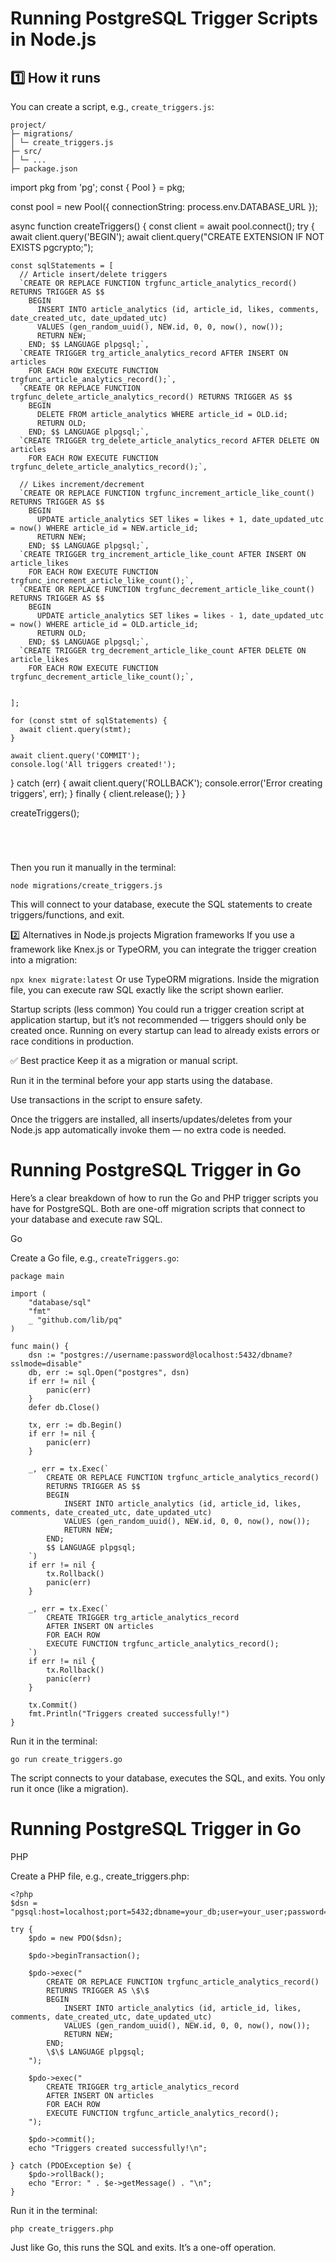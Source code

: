 



# Running PostgreSQL Trigger Scripts in Node.js

## 1️⃣ How it runs

You can create a script, e.g., `create_triggers.js`:
```
project/
├─ migrations/
│ └─ create_triggers.js
├─ src/
│ └─ ...
├─ package.json

```
import pkg from 'pg';
const { Pool } = pkg;

const pool = new Pool({ connectionString: process.env.DATABASE_URL });

async function createTriggers() {
  const client = await pool.connect();
  try {
    await client.query('BEGIN');
    await client.query("CREATE EXTENSION IF NOT EXISTS pgcrypto;");

    const sqlStatements = [
      // Article insert/delete triggers
      `CREATE OR REPLACE FUNCTION trgfunc_article_analytics_record() RETURNS TRIGGER AS $$
        BEGIN
          INSERT INTO article_analytics (id, article_id, likes, comments, date_created_utc, date_updated_utc)
          VALUES (gen_random_uuid(), NEW.id, 0, 0, now(), now());
          RETURN NEW;
        END; $$ LANGUAGE plpgsql;`,
      `CREATE TRIGGER trg_article_analytics_record AFTER INSERT ON articles
        FOR EACH ROW EXECUTE FUNCTION trgfunc_article_analytics_record();`,
      `CREATE OR REPLACE FUNCTION trgfunc_delete_article_analytics_record() RETURNS TRIGGER AS $$
        BEGIN
          DELETE FROM article_analytics WHERE article_id = OLD.id;
          RETURN OLD;
        END; $$ LANGUAGE plpgsql;`,
      `CREATE TRIGGER trg_delete_article_analytics_record AFTER DELETE ON articles
        FOR EACH ROW EXECUTE FUNCTION trgfunc_delete_article_analytics_record();`,
      
      // Likes increment/decrement
      `CREATE OR REPLACE FUNCTION trgfunc_increment_article_like_count() RETURNS TRIGGER AS $$
        BEGIN
          UPDATE article_analytics SET likes = likes + 1, date_updated_utc = now() WHERE article_id = NEW.article_id;
          RETURN NEW;
        END; $$ LANGUAGE plpgsql;`,
      `CREATE TRIGGER trg_increment_article_like_count AFTER INSERT ON article_likes
        FOR EACH ROW EXECUTE FUNCTION trgfunc_increment_article_like_count();`,
      `CREATE OR REPLACE FUNCTION trgfunc_decrement_article_like_count() RETURNS TRIGGER AS $$
        BEGIN
          UPDATE article_analytics SET likes = likes - 1, date_updated_utc = now() WHERE article_id = OLD.article_id;
          RETURN OLD;
        END; $$ LANGUAGE plpgsql;`,
      `CREATE TRIGGER trg_decrement_article_like_count AFTER DELETE ON article_likes
        FOR EACH ROW EXECUTE FUNCTION trgfunc_decrement_article_like_count();`,


    ];

    for (const stmt of sqlStatements) {
      await client.query(stmt);
    }

    await client.query('COMMIT');
    console.log('All triggers created!');
  } catch (err) {
    await client.query('ROLLBACK');
    console.error('Error creating triggers', err);
  } finally {
    client.release();
  }
}

createTriggers();
```




```
Then you run it manually in the terminal:

`node migrations/create_triggers.js`

This will connect to your database, execute the SQL statements to create triggers/functions, and exit.

2️⃣ Alternatives in Node.js projects
Migration frameworks
If you use a framework like Knex.js or TypeORM, you can integrate the trigger creation into a migration:



`npx knex migrate:latest`
Or use TypeORM migrations. Inside the migration file, you can execute raw SQL exactly like the script shown earlier.

Startup scripts (less common)
You could run a trigger creation script at application startup, but it’s not recommended — triggers should only be created once. Running on every startup can lead to already exists errors or race conditions in production.

✅ Best practice
Keep it as a migration or manual script.

Run it in the terminal before your app starts using the database.

Use transactions in the script to ensure safety.

Once the triggers are installed, all inserts/updates/deletes from your Node.js app automatically invoke them — no extra code is needed.


# Running PostgreSQL Trigger in Go


Here’s a clear breakdown of how to run the Go and PHP trigger scripts you have for PostgreSQL. Both are one-off migration scripts that connect to your database and execute raw SQL.

Go

Create a Go file, e.g., `createTriggers.go`:

```
package main

import (
    "database/sql"
    "fmt"
    _ "github.com/lib/pq"
)

func main() {
    dsn := "postgres://username:password@localhost:5432/dbname?sslmode=disable"
    db, err := sql.Open("postgres", dsn)
    if err != nil {
        panic(err)
    }
    defer db.Close()

    tx, err := db.Begin()
    if err != nil {
        panic(err)
    }

    _, err = tx.Exec(`
        CREATE OR REPLACE FUNCTION trgfunc_article_analytics_record()
        RETURNS TRIGGER AS $$
        BEGIN
            INSERT INTO article_analytics (id, article_id, likes, comments, date_created_utc, date_updated_utc)
            VALUES (gen_random_uuid(), NEW.id, 0, 0, now(), now());
            RETURN NEW;
        END;
        $$ LANGUAGE plpgsql;
    `)
    if err != nil {
        tx.Rollback()
        panic(err)
    }

    _, err = tx.Exec(`
        CREATE TRIGGER trg_article_analytics_record
        AFTER INSERT ON articles
        FOR EACH ROW
        EXECUTE FUNCTION trgfunc_article_analytics_record();
    `)
    if err != nil {
        tx.Rollback()
        panic(err)
    }

    tx.Commit()
    fmt.Println("Triggers created successfully!")
}
```

Run it in the terminal:

`go run create_triggers.go`


The script connects to your database, executes the SQL, and exits. You only run it once (like a migration).


# Running PostgreSQL Trigger in Go

PHP

Create a PHP file, e.g., create_triggers.php:
```
<?php
$dsn = "pgsql:host=localhost;port=5432;dbname=your_db;user=your_user;password=your_password";

try {
    $pdo = new PDO($dsn);

    $pdo->beginTransaction();

    $pdo->exec("
        CREATE OR REPLACE FUNCTION trgfunc_article_analytics_record()
        RETURNS TRIGGER AS \$\$
        BEGIN
            INSERT INTO article_analytics (id, article_id, likes, comments, date_created_utc, date_updated_utc)
            VALUES (gen_random_uuid(), NEW.id, 0, 0, now(), now());
            RETURN NEW;
        END;
        \$\$ LANGUAGE plpgsql;
    ");

    $pdo->exec("
        CREATE TRIGGER trg_article_analytics_record
        AFTER INSERT ON articles
        FOR EACH ROW
        EXECUTE FUNCTION trgfunc_article_analytics_record();
    ");

    $pdo->commit();
    echo "Triggers created successfully!\n";

} catch (PDOException $e) {
    $pdo->rollBack();
    echo "Error: " . $e->getMessage() . "\n";
}

```

Run it in the terminal:

```php create_triggers.php```


Just like Go, this runs the SQL and exits. It’s a one-off operation.